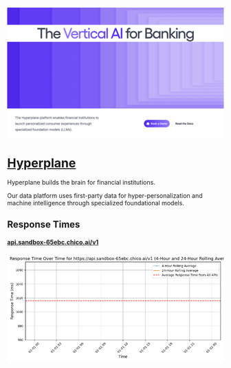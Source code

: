 [![Visit Hyperplane](imagePreview.png)](https://hyperplane.ai)

# [Hyperplane](https://hyperplane.ai)

Hyperplane builds the brain for financial institutions.

Our data platform uses first-party data for hyper-personalization and machine intelligence through specialized foundational models.

## Response Times

#### [api.sandbox-65ebc.chico.ai/v1](https://api.sandbox-65ebc.chico.ai/v1)

![api.sandbox-65ebc.chico.ai/v1](response-time-charts/6170692e73616e64626f782d36356562632e636869636f2e61692f7631.png)
